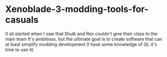 # Xenoblade-3-modding-tools-for-casuals
It all started when I saw that Shulk and Rex couldn't give their class to the main team
It's ambitious, but the ultimate goal is to create software that can at least simplify modding development (I have some knowledge of Qt, it's time to use it).
